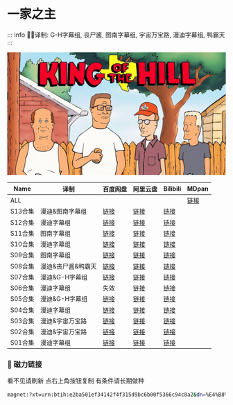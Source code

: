 # 一家之主

::: info
✍🏻译制: G-H字幕组, 丧尸酱, 图南字幕组, 宇宙万宝路, 漫迪字幕组, 鸭霸天
:::

![wp2499406.jpeg](wp2499406.jpeg)

| Name | 译制 | 百度网盘 | 阿里云盘 | Bilibili | MDpan |
| --- | --- | --- | --- | --- | --- |
| ALL |  |  |  |  |[链接](https://mdpan.tk/%E4%B8%80%E5%AE%B6%E4%B9%8B%E4%B8%BB) |
| S13合集 | 漫迪&图南字幕组 |[链接](https://pan.baidu.com/s/1eTgmKFWxx8bVFWu1R-npwQ?pwd=60ll) |[链接](https://www.aliyundrive.com/s/tcSjk87zXah) |[链接](https://www.bilibili.com/video/BV1os411J7ga) |  |
| S12合集 | 漫迪字幕组 |[链接](https://pan.baidu.com/s/1LuFt3eOGlvFiwU0sCoPAKQ?pwd=437w) |[链接](https://www.aliyundrive.com/s/A8g6Vw2M4Hi) |[链接](https://www.bilibili.com/video/BV1rx411876J/) |  |
| S11合集 | 图南字幕组 |[链接](https://pan.baidu.com/s/1qsBGcGv1PUShnhF-S0WfSw?pwd=k7iu) |[链接](https://www.aliyundrive.com/s/gQJtGFS8HqD) |[链接](https://www.bilibili.com/video/BV1Qx411E7dx) |  |
| S10合集 | 漫迪字幕组 |[链接](https://pan.baidu.com/s/1P5Fu3N57-eBnmm6hhDKr9A?pwd=ok8u) |[链接](https://www.aliyundrive.com/s/xJ2ruYf2yww) |[链接](https://www.bilibili.com/video/BV19x41127pH) |  |
| S09合集 | 图南字幕组 |[链接](https://pan.baidu.com/s/1b7Bbj43LubigqjmQieKLRQ?pwd=f4v4) |[链接](https://www.aliyundrive.com/s/xJ2ruYf2yww) |[链接](https://www.bilibili.com/video/BV1sx411h7DJ) |  |
| S08合集 | 漫迪&丧尸酱&鸭霸天 |[链接](https://pan.baidu.com/s/1ql-hrWv5rNZvu069m7KFSQ?pwd=l9jl) |[链接](https://www.aliyundrive.com/s/q8czykB2obU) |[链接](https://www.bilibili.com/video/BV1Dx411r7oP) |  |
| S07合集 | 漫迪&G-H字幕组 |[链接](https://pan.baidu.com/s/1M7ewXB25cfLqT3sV4Mwkuw?pwd=sux6) |[链接](https://www.aliyundrive.com/s/udSHRRAuo8e) |[链接](https://www.bilibili.com/video/BV1gs411R7eu) |  |
| S06合集 | 漫迪字幕组 | 失效 |[链接](https://www.aliyundrive.com/s/ckhht7BJmYz) |[链接](https://www.bilibili.com/video/BV1Dx411T74p) |  |
| S05合集 | 漫迪&G-H字幕组 |[链接](https://pan.baidu.com/s/19VvatWFa7wqjhqAcDEinNg?pwd=wtxq) |[链接](https://www.aliyundrive.com/s/g8JRk9HPjSr) |[链接](https://www.bilibili.com/video/BV1fs41197t8) |  |
| S04合集 | 漫迪字幕组 |[链接](https://pan.baidu.com/s/1zRx80FqO34GCAN09HPlJWg?pwd=iln4) |[链接](https://www.aliyundrive.com/s/ZX1jn1u7QgX) |[链接](https://www.bilibili.com/video/BV1sx411273j) |  |
| S03合集 | 漫迪&宇宙万宝路 |[链接](https://pan.baidu.com/s/1dW8WY4eEEwWeL4L-8pCJtA?pwd=9nci) |[链接](https://www.aliyundrive.com/s/NqqCD342ebJ) |[链接](https://www.bilibili.com/video/BV1Hx41127L4) |  |
| S02合集 | 漫迪&宇宙万宝路 |[链接](https://pan.baidu.com/s/1dhl3O-vcImcmaPrHgmCobg?pwd=ozw8) |[链接](https://www.aliyundrive.com/s/48a137Tr2v7) |[链接](https://www.bilibili.com/video/BV1ns411s7ES) |  |
| S01合集 | 漫迪字幕组 |[链接](https://pan.baidu.com/s/1kMdUOUEu4cT_K5ptraNwKg?pwd=f18y) |[链接](https://www.aliyundrive.com/s/ee6nXDejHcP) |[链接](https://www.bilibili.com/video/BV1tx411P7H5/) |  |

### 🧲 磁力链接

看不见请刷新 点右上角按钮复制 有条件请长期做种

```bash
magnet:?xt=urn:btih:e2ba501ef34142f4f315d9bc6b00f5366c94c8a2&dn=%E4%B8%80%E5%AE%B6%E4%B9%8B%E4%B8%BB.King.Of.The.Hill.ALL.%E4%B8%AD%E6%96%87%E5%AD%97%E5%B9%95&tr=http%3A%2F%2F1337.abcvg.info%3A80%2Fannounce&tr=https%3A%2F%2F1337.abcvg.info%3A443%2Fannounce&tr=http%3A%2F%2Fbt.okmp3.ru%3A2710%2Fannounce&tr=http%3A%2F%2Fbvarf.tracker.sh%3A2086%2Fannounce&tr=http%3A%2F%2Fnyaa.tracker.wf%3A7777%2Fannounce&tr=http%3A%2F%2Fopen.acgnxtracker.com%3A80%2Fannounce&tr=http%3A%2F%2Fshare.camoe.cn%3A8080%2Fannounce&tr=http%3A%2F%2Ft.nyaatracker.com%3A80%2Fannounce&tr=http%3A%2F%2Ftorrentsmd.com%3A8080%2Fannounce&tr=http%3A%2F%2Ftracker.bt4g.com%3A2095%2Fannounce&tr=http%3A%2F%2Ftracker.electro-torrent.pl%3A80%2Fannounce&tr=http%3A%2F%2Ftracker.files.fm%3A6969%2Fannounce&tr=http%3A%2F%2Ftracker.gbitt.info%3A80%2Fannounce&tr=https%3A%2F%2Ftracker.gbitt.info%3A443%2Fannounce&tr=http%3A%2F%2Ftracker.ipv6tracker.org%3A80%2Fannounce&tr=http%3A%2F%2Ftracker.ipv6tracker.ru%3A80%2Fannounce&tr=http%3A%2F%2Ftracker.nartlof.com.br%3A6969%2Fannounce&tr=http%3A%2F%2Ftracker.renfei.net%3A8080%2Fannounce&tr=http%3A%2F%2Ftracker.tfile.co%3A80%2Fannounce&tr=http%3A%2F%2Fv6-tracker.0g.cx%3A6969%2Fannounce&tr=http%3A%2F%2Fwww.all4nothin.net%3A80%2Fannounce.php&tr=http%3A%2F%2Fwww.wareztorrent.com%3A80%2Fannounce&tr=https%3A%2F%2Ft1.hloli.org%3A443%2Fannounce&tr=https%3A%2F%2Ftr.burnabyhighstar.com%3A443%2Fannounce&tr=https%3A%2F%2Ftracker.kuroy.me%3A443%2Fannounce&tr=https%3A%2F%2Ftracker.lilithraws.cf%3A443%2Fannounce&tr=https%3A%2F%2Ftracker.lilithraws.org%3A443%2Fannounce&tr=https%3A%2F%2Ftracker.loligirl.cn%3A443%2Fannounce&tr=https%3A%2F%2Ftracker.tamersunion.org%3A443%2Fannounce&tr=https%3A%2F%2Ftracker.yemekyedim.com%3A443%2Fannounce&tr=https%3A%2F%2Ftracker1.520.jp%3A443%2Fannounce&tr=https%3A%2F%2Ftrackers.mlsub.net%3A443%2Fannounce&tr=https%3A%2F%2Fwww.peckservers.com%3A9443%2Fannounce&tr=udp%3A%2F%2Fapi.alarmasqueretaro.com%3A3074%2Fannounce&tr=udp%3A%2F%2Fd40969.acod.regrucolo.ru%3A6969%2Fannounce&tr=udp%3A%2F%2Fec2-18-191-163-220.us-east-2.compute.amazonaws.com%3A6969%2Fannounce&tr=udp%3A%2F%2Fepider.me%3A6969%2Fannounce&tr=udp%3A%2F%2Fexodus.desync.com%3A6969%2Fannounce&tr=udp%3A%2F%2Fipv6.fuuuuuck.com%3A6969%2Fannounce&tr=udp%3A%2F%2Fisk.richardsw.club%3A6969%2Fannounce&tr=udp%3A%2F%2Fmoonburrow.club%3A6969%2Fannounce&tr=udp%3A%2F%2Fmovies.zsw.ca%3A6969%2Fannounce&tr=udp%3A%2F%2Fns1.monolithindustries.com%3A6969%2Fannounce&tr=udp%3A%2F%2Fodd-hd.fr%3A6969%2Fannounce&tr=udp%3A%2F%2Foh.fuuuuuck.com%3A6969%2Fannounce&tr=udp%3A%2F%2Fopen.demonii.com%3A1337%2Fannounce&tr=udp%3A%2F%2Fopen.free-tracker.ga%3A6969%2Fannounce&tr=udp%3A%2F%2Fopen.stealth.si%3A80%2Fannounce&tr=udp%3A%2F%2Fopen.tracker.ink%3A6969%2Fannounce&tr=udp%3A%2F%2Fopen.u-p.pw%3A6969%2Fannounce&tr=udp%3A%2F%2Fopentor.org%3A2710%2Fannounce&tr=udp%3A%2F%2Fopentracker.io%3A6969%2Fannounce&tr=udp%3A%2F%2Fp4p.arenabg.com%3A1337%2Fannounce&tr=udp%3A%2F%2Fretracker.lanta.me%3A2710%2Fannounce&tr=udp%3A%2F%2Fretracker01-msk-virt.corbina.net%3A80%2Fannounce&tr=udp%3A%2F%2Fsabross.xyz%3A6969%2Fannounce&tr=udp%3A%2F%2Fthetracker.org%3A80%2Fannounce&tr=udp%3A%2F%2Fthouvenin.cloud%3A6969%2Fannounce&tr=udp%3A%2F%2Ftk1.trackerservers.com%3A8080%2Fannounce&tr=udp%3A%2F%2Ftracker-udp.gbitt.info%3A80%2Fannounce&tr=udp%3A%2F%2Ftracker.0x7c0.com%3A6969%2Fannounce&tr=udp%3A%2F%2Ftracker.cyberia.is%3A6969%2Fannounce&tr=udp%3A%2F%2Ftracker.dler.com%3A6969%2Fannounce&tr=udp%3A%2F%2Ftracker.doko.moe%3A6969%2Fannounce&tr=udp%3A%2F%2Ftracker.edkj.club%3A6969%2Fannounce&tr=udp%3A%2F%2Ftracker.fnix.net%3A6969%2Fannounce&tr=udp%3A%2F%2Ftracker.mirrorbay.org%3A6969%2Fannounce&tr=udp%3A%2F%2Ftracker.openbittorrent.com%3A6969%2Fannounce&tr=udp%3A%2F%2Ftracker.opentrackr.org%3A1337%2Fannounce&tr=udp%3A%2F%2Ftracker.skynetcloud.site%3A6969%2Fannounce&tr=udp%3A%2F%2Ftracker.skyts.net%3A6969%2Fannounce&tr=udp%3A%2F%2Ftracker.srv00.com%3A6969%2Fannounce&tr=udp%3A%2F%2Ftracker.t-rb.org%3A6969%2Fannounce&tr=udp%3A%2F%2Ftracker.theoks.net%3A6969%2Fannounce&tr=udp%3A%2F%2Ftracker.therarbg.com%3A6969%2Fannounce&tr=udp%3A%2F%2Ftracker.torrent.eu.org%3A451%2Fannounce&tr=udp%3A%2F%2Ftracker.torrust-demo.com%3A6969%2Fannounce&tr=udp%3A%2F%2Ftracker.tryhackx.org%3A6969%2Fannounce&tr=udp%3A%2F%2Ftracker1.bt.moack.co.kr%3A80%2Fannounce&tr=udp%3A%2F%2Ftracker2.dler.com%3A80%2Fannounce&tr=udp%3A%2F%2Ftracker3.itzmx.com%3A6961%2Fannounce&tr=udp%3A%2F%2Fttk2.nbaonlineservice.com%3A6969%2Fannounce&tr=udp%3A%2F%2Fu4.trakx.crim.ist%3A1337%2Fannounce&tr=udp%3A%2F%2Fu6.trakx.crim.ist%3A1337%2Fannounce&tr=udp%3A%2F%2Fuploads.gamecoast.net%3A6969%2Fannounce&tr=udp%3A%2F%2Fwepzone.net%3A6969%2Fannounce&tr=udp%3A%2F%2Fwww.torrent.eu.org%3A451%2Fannounce&tr=udp%3A%2F%2Fy.paranoid.agency%3A6969%2Fannounce&tr=udp%3A%2F%2Fyahor.of.by%3A6969%2Fannounce
```